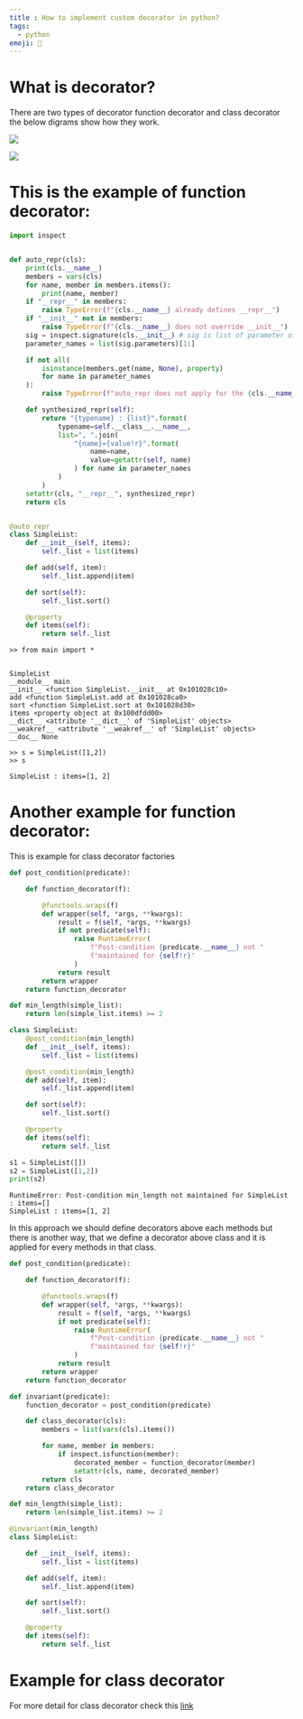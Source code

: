 ```yaml
---
title : How to implement custom decorator in python?
tags:
  - python
emoji: 🐍
---
```

# What is decorator?
There are two types of decorator function decorator and class decorator the below digrams show how they work.

![](/code-notes/python/images/decorator-1.png)

![](/code-notes/python/images/decorator-2.png)

# This is the example of function decorator:

```python
import inspect


def auto_repr(cls):
    print(cls.__name__)
    members = vars(cls)
    for name, member in members.items():
        print(name, member)
    if "__repr__" in members:
        raise TypeError(f"{cls.__name__} already defines __repr__")
    if "__init__" not in members:
        raise TypeError(f"{cls.__name__} does not override __init__")
    sig = inspect.signature(cls.__init__) # sig is list of parameter of __init__ function
    parameter_names = list(sig.parameters)[1:]

    if not all(
        isinstance(members.get(name, None), property)
        for name in parameter_names
    ):
        raise TypeError(f"auto_repr does not apply for the {cls.__name__}")

    def synthesized_repr(self):
        return "{typename} : {list}".format(
            typename=self.__class__.__name__,
            list=", ".join(
                "{name}={value!r}".format(
                    name=name,
                    value=getattr(self, name)
                ) for name in parameter_names
            )
        )
    setattr(cls, "__repr__", synthesized_repr)
    return cls


@auto_repr
class SimpleList:
    def __init__(self, items):
        self._list = list(items)

    def add(self, item):
        self._list.append(item)

    def sort(self):
        self._list.sort()

    @property
    def items(self):
        return self._list
```

```output
>> from main import *


SimpleList
__module__ main
__init__ <function SimpleList.__init__ at 0x101028c10>
add <function SimpleList.add at 0x101028ca0>
sort <function SimpleList.sort at 0x101028d30>
items <property object at 0x100dfdd00>
__dict__ <attribute '__dict__' of 'SimpleList' objects>
__weakref__ <attribute '__weakref__' of 'SimpleList' objects>
__doc__ None

>> s = SimpleList([1,2])
>> s

SimpleList : items=[1, 2]
```

# Another example for function decorator:
This is example for class decorator factories

```python
def post_condition(predicate):

    def function_decorator(f):

        @functools.wraps(f)
        def wrapper(self, *args, **kwargs):
            result = f(self, *args, **kwargs)
            if not predicate(self):
                raise RuntimeError(
                    f"Post-condition {predicate.__name__} not "
                    f"maintained for {self!r}"
                )
            return result
        return wrapper
    return function_decorator

def min_length(simple_list):
    return len(simple_list.items) >= 2

class SimpleList:
    @post_condition(min_length)
    def __init__(self, items):
        self._list = list(items)

    @post_condition(min_length)
    def add(self, item):
        self._list.append(item)

    def sort(self):
        self._list.sort()

    @property
    def items(self):
        return self._list

s1 = SimpleList([])
s2 = SimpleList([1,2])
print(s2)
```

```Output
RuntimeError: Post-condition min_length not maintained for SimpleList : items=[]
SimpleList : items=[1, 2]
```

In this approach we should define decorators above each methods but there is another way, that we define a decorator above class and it is applied for every methods in that class. 

```python
def post_condition(predicate):

    def function_decorator(f):

        @functools.wraps(f)
        def wrapper(self, *args, **kwargs):
            result = f(self, *args, **kwargs)
            if not predicate(self):
                raise RuntimeError(
                    f"Post-condition {predicate.__name__} not "
                    f"maintained for {self!r}"
                )
            return result
        return wrapper
    return function_decorator

def invariant(predicate):
    function_decorator = post_condition(predicate)

    def class_decorator(cls):
        members = list(vars(cls).items())

        for name, member in members:
            if inspect.isfunction(member):
                decorated_member = function_decorator(member)
                setattr(cls, name, decorated_member)
        return cls
    return class_decorator

def min_length(simple_list):
    return len(simple_list.items) >= 2

@invariant(min_length)
class SimpleList:

    def __init__(self, items):
        self._list = list(items)

    def add(self, item):
        self._list.append(item)

    def sort(self):
        self._list.sort()

    @property
    def items(self):
        return self._list
```

# Example for class decorator

For more detail for class decorator check this [link](https://towardsdatascience.com/using-class-decorators-in-python-2807ef52d273)